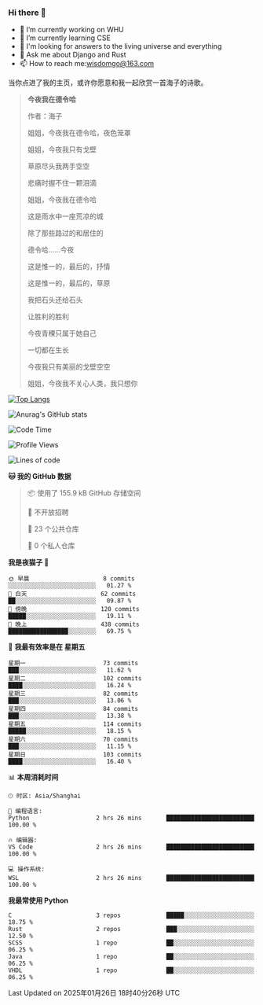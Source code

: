 ### Hi there 👋



- 🔭 I’m currently working on WHU
- 🌱 I’m currently learning CSE
- 🤔 I'm looking for answers to the living universe and everything
- 💬 Ask me about Django and Rust
- 📫 How to reach me:wisdomgo@163.com

当你点进了我的主页，或许你愿意和我一起欣赏一首海子的诗歌。

>**今夜我在德令哈**
>
>作者：海子
>
>姐姐，今夜我在德令哈，夜色笼罩
>
>姐姐，今夜我只有戈壁
>
>草原尽头我两手空空
>
>悲痛时握不住一颗泪滴
>
>姐姐，今夜我在德令哈
>
>这是雨水中一座荒凉的城
>
>除了那些路过的和居住的
>
>德令哈......今夜
>
>这是惟一的，最后的，抒情
>
>这是惟一的，最后的，草原
>
>我把石头还给石头
>
>让胜利的胜利
>
>今夜青稞只属于她自己
>
>一切都在生长
>
>今夜我只有美丽的戈壁空空
>
>姐姐，今夜我不关心人类，我只想你



[![Top Langs](https://github-readme-stats.vercel.app/api/top-langs/?username=wisdomgo&theme=onedark)](https://github.com/anuraghazra/github-readme-stats)

![Anurag's GitHub stats](https://github-readme-stats.vercel.app/api?username=wisdomgo&hide=contribs,stars&theme=synthwave)

<!--START_SECTION:waka-->
![Code Time](http://img.shields.io/badge/Code%20Time-429%20hrs%2046%20mins-blue)

![Profile Views](http://img.shields.io/badge/%E4%B8%AA%E4%BA%BA%E8%B5%84%E6%96%99%E8%A7%82%E7%9C%8B%E6%AC%A1%E6%95%B0-0-blue)

![Lines of code](https://img.shields.io/badge/%E4%BB%8E%E3%80%8CHello%20World%E3%80%8D%E8%B5%B7%E6%88%91%E5%B7%B2%E7%BB%8F%E5%86%99%E4%BA%86-639.5%20thousand%20%E8%A1%8C%E4%BB%A3%E7%A0%81-blue)

**🐱 我的 GitHub 数据** 

> 📦  使用了 155.9 kB GitHub 存储空间 
 > 
> 🚫 不开放招聘
 > 
> 📜 23 个公共仓库 
 > 
> 🔑 0 个私人仓库 
 > 
**我是夜猫子 🦉** 

```text
🌞 早晨                     8 commits           ░░░░░░░░░░░░░░░░░░░░░░░░░   01.27 % 
🌆 白天                     62 commits          ██░░░░░░░░░░░░░░░░░░░░░░░   09.87 % 
🌃 傍晚                     120 commits         █████░░░░░░░░░░░░░░░░░░░░   19.11 % 
🌙 晚上                     438 commits         █████████████████░░░░░░░░   69.75 % 
```
📅 **我最有效率是在 星期五** 

```text
星期一                      73 commits          ███░░░░░░░░░░░░░░░░░░░░░░   11.62 % 
星期二                      102 commits         ████░░░░░░░░░░░░░░░░░░░░░   16.24 % 
星期三                      82 commits          ███░░░░░░░░░░░░░░░░░░░░░░   13.06 % 
星期四                      84 commits          ███░░░░░░░░░░░░░░░░░░░░░░   13.38 % 
星期五                      114 commits         █████░░░░░░░░░░░░░░░░░░░░   18.15 % 
星期六                      70 commits          ███░░░░░░░░░░░░░░░░░░░░░░   11.15 % 
星期日                      103 commits         ████░░░░░░░░░░░░░░░░░░░░░   16.40 % 
```


📊 **本周消耗时间** 

```text
🕑︎ 时区: Asia/Shanghai

💬 编程语言: 
Python                   2 hrs 26 mins       █████████████████████████   100.00 % 

🔥 编辑器: 
VS Code                  2 hrs 26 mins       █████████████████████████   100.00 % 

💻 操作系统: 
WSL                      2 hrs 26 mins       █████████████████████████   100.00 % 
```

**我最常使用 Python** 

```text
C                        3 repos             █████░░░░░░░░░░░░░░░░░░░░   18.75 % 
Rust                     2 repos             ███░░░░░░░░░░░░░░░░░░░░░░   12.50 % 
SCSS                     1 repo              ██░░░░░░░░░░░░░░░░░░░░░░░   06.25 % 
Java                     1 repo              ██░░░░░░░░░░░░░░░░░░░░░░░   06.25 % 
VHDL                     1 repo              ██░░░░░░░░░░░░░░░░░░░░░░░   06.25 % 
```




 Last Updated on 2025年01月26日 18时40分26秒 UTC
<!--END_SECTION:waka-->
